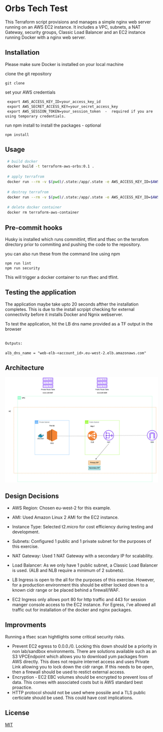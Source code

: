 
# Orbs Tech Test


This Terraform script provisions and manages a simple nginx web server running on an AWS EC2 instance. It includes a VPC, subnets, a NAT Gateway, security groups, Classic Load Balancer and an EC2 instance running Docker with a nginx web server.

## Installation

Please make sure Docker is installed on your local machine

clone the git repository

```
git clone 
```

set your AWS credentials
```
 export AWS_ACCESS_KEY_ID=your_access_key_id
 export AWS_SECRET_ACCESS_KEY=your_secret_access_key
 export AWS_SESSION_TOKEN=your_session_token  -  required if you are using temporary credentials.
```

run npm install to install the packages - optional

```
npm install
```

## Usage

```bash
 # build docker
 docker build -t terraform-aws-orbs:0.1 .

 # apply terrafrom
 docker run --rm -v $(pwd)/.state:/app/.state -e AWS_ACCESS_KEY_ID=$AWS_ACCESS_KEY_ID -e AWS_SECRET_ACCESS_KEY=$AWS_SECRET_ACCESS_KEY  -e AWS_SESSION_TOKEN=$AWS_SESSION_TOKEN terraform-aws-orbs:0.1

 # destroy terrafrom
 docker run --rm -v $(pwd)/.state:/app/.state -e AWS_ACCESS_KEY_ID=$AWS_ACCESS_KEY_ID -e AWS_SECRET_ACCESS_KEY=$AWS_SECRET_ACCESS_KEY  -e AWS_SESSION_TOKEN=$AWS_SESSION_TOKEN terraform-aws-orbs:0.1 destroy
  
 # delete docker container  
 docker rm terraform-aws-container 
```

## Pre-commit hooks

Husky is installed which runs commitlint, tflint and tfsec on the terrafom directory prior to commiting and pushing the code to the repository.

you can also run these from the command line using npm 

```shell
npm run lint
npm run security
```

This will trigger a docker container to run tfsec and tflint.

## Testing the application

The application maybe take upto 20 seconds afther the installation completes. This is due to the install scrpipt checking for external connectivity before it installs Docker and Ngnix webserver.

To test the application, hit the LB dns name provided as a TF output in the browser

```

Outputs:

alb_dns_name = "web-elb-<account_id>.eu-west-2.elb.amazonaws.com"

```

## Architecture

![Architecture Image](images/orbs.jpg)

## Design Decisions 

   * AWS Region: Chosen eu-west-2 for this example.

   * AMI: Used Amazon Linux 2 AMI for the EC2 instance.

   * Instance Type: Selected t2.micro for cost efficiency during testing and development.

   * Subnets: Configured 1 public and 1 private subnet for the purposes of this exercise.

   * NAT Gateway: Used 1 NAT Gateway with a secondary IP for scalability.

   * Load Balancer: As we only have 1 public subnet, a Classic Load Balancer is used. (ALB and NLB require a minimum 
    of 2 subnets).

   * LB Ingress is open to the all for the purposes of this exercise. However, for a production environment this 
    should be either locked down to a known cidr range or be placed behind a firewall/WAF.

   * EC2 Ingress only allows port 80 for http traffic and 443 for session manger console access to the EC2 instance. For Egress, i've allowed all traffic out for installation of the docker and nginx packages. 


## Improvments

   Running a tfsec scan hightlights some critical security risks. 

   * Prevent EC2 egress to 0.0.0./0. Locking this down should be a priority in non lab/sandbox environments. There 
   are solutions available such as an S3 VPCEndpoint which allows you to download yum packages from AWS directly. 
   This does not require internet access and    uses Private Link allowing you to lock down the cidr range. If this 
   needs to be open, then a firewall should be used to restict external access.
   * Encryption - EC2 EBC volumes should be encrypted to prevent loss of data. This comes with associated costs but 
   is AWS standard best proactice.
   * HTTP protocol should not be used where possiile and a TLS public certiciate should be used. This could have 
   cost implications.


## License

[MIT](https://choosealicense.com/licenses/mit/)